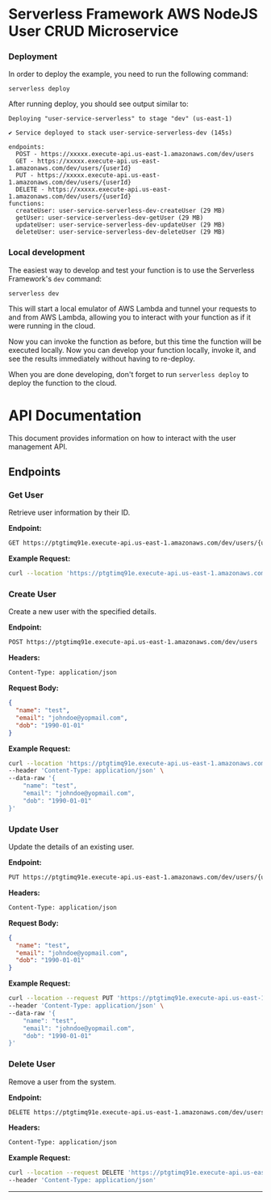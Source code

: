 # Serverless Framework AWS NodeJS User CRUD Microservice

### Deployment

In order to deploy the example, you need to run the following command:

```
serverless deploy
```

After running deploy, you should see output similar to:

```
Deploying "user-service-serverless" to stage "dev" (us-east-1)

✔ Service deployed to stack user-service-serverless-dev (145s)

endpoints:
  POST - https://xxxxx.execute-api.us-east-1.amazonaws.com/dev/users
  GET - https://xxxxx.execute-api.us-east-1.amazonaws.com/dev/users/{userId}
  PUT - https://xxxxx.execute-api.us-east-1.amazonaws.com/dev/users/{userId}
  DELETE - https://xxxxx.execute-api.us-east-1.amazonaws.com/dev/users/{userId}
functions:
  createUser: user-service-serverless-dev-createUser (29 MB)
  getUser: user-service-serverless-dev-getUser (29 MB)
  updateUser: user-service-serverless-dev-updateUser (29 MB)
  deleteUser: user-service-serverless-dev-deleteUser (29 MB)
```

### Local development

The easiest way to develop and test your function is to use the Serverless Framework's `dev` command:

```
serverless dev
```

This will start a local emulator of AWS Lambda and tunnel your requests to and from AWS Lambda, allowing you to interact with your function as if it were running in the cloud.

Now you can invoke the function as before, but this time the function will be executed locally. Now you can develop your function locally, invoke it, and see the results immediately without having to re-deploy.

When you are done developing, don't forget to run `serverless deploy` to deploy the function to the cloud.


# API Documentation

This document provides information on how to interact with the user management API.

## Endpoints

### Get User

Retrieve user information by their ID.

**Endpoint:**

```bash
GET https://ptgtimq91e.execute-api.us-east-1.amazonaws.com/dev/users/{userId}
```

**Example Request:**

```bash
curl --location 'https://ptgtimq91e.execute-api.us-east-1.amazonaws.com/dev/users/1aef2650-bc1d-4222-9e39-29ca6924095a'
```

### Create User

Create a new user with the specified details.

**Endpoint:**

```bash
POST https://ptgtimq91e.execute-api.us-east-1.amazonaws.com/dev/users
```

**Headers:**

```bash
Content-Type: application/json
```

**Request Body:**

```json
{
  "name": "test",
  "email": "johndoe@yopmail.com",
  "dob": "1990-01-01"
}
```

**Example Request:**

```bash
curl --location 'https://ptgtimq91e.execute-api.us-east-1.amazonaws.com/dev/users' \
--header 'Content-Type: application/json' \
--data-raw '{
    "name": "test",
    "email": "johndoe@yopmail.com",
    "dob": "1990-01-01"
}'
```

### Update User

Update the details of an existing user.

**Endpoint:**

```bash
PUT https://ptgtimq91e.execute-api.us-east-1.amazonaws.com/dev/users/{userId}
```

**Headers:**

```bash
Content-Type: application/json
```

**Request Body:**

```json
{
  "name": "test",
  "email": "johndoe@yopmail.com",
  "dob": "1990-01-01"
}
```

**Example Request:**

```bash
curl --location --request PUT 'https://ptgtimq91e.execute-api.us-east-1.amazonaws.com/dev/users/1aef2650-bc1d-4222-9e39-29ca6924095a' \
--header 'Content-Type: application/json' \
--data-raw '{
    "name": "test",
    "email": "johndoe@yopmail.com",
    "dob": "1990-01-01"
}'
```

### Delete User

Remove a user from the system.

**Endpoint:**

```bash
DELETE https://ptgtimq91e.execute-api.us-east-1.amazonaws.com/dev/users/{userId}
```

**Headers:**

```bash
Content-Type: application/json
```

**Example Request:**

```bash
curl --location --request DELETE 'https://ptgtimq91e.execute-api.us-east-1.amazonaws.com/dev/users/1aef2650-bc1d-4222-9e39-29ca6924095a' \
--header 'Content-Type: application/json'
```

---
